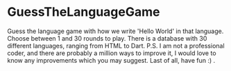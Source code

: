 # GuessTheLanguageGame
Guess the language game with how we write 'Hello World' in that language. 
Choose between 1 and 30 rounds to play.
There is a database with 30 different languages, ranging from HTML to Dart.
P.S. I am not a professional coder, and there are probably a million ways to improve it, I would love to know any improvements which you may suggest.
Last of all, have fun :) .
